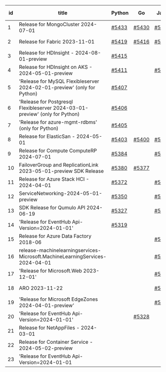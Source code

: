 | id | title | Python | Go | Java | Js | created date | target date | status |
| ------ | ------ | ------ | ------ | ------ | ------ | ------ | ------ | :-----: |
| 1 | Release for MongoCluster 2024-07-01  | [#5433](https://github.com/Azure/sdk-release-request/issues/5433)  | [#5430](https://github.com/Azure/sdk-release-request/issues/5430)  | [#5431](https://github.com/Azure/sdk-release-request/issues/5431)  | [#5432](https://github.com/Azure/sdk-release-request/issues/5432)  | 08-19 | 09-27 | Hold on by JS/Python/ |
| 2 | Release for Fabric 2023-11-01  | [#5419](https://github.com/Azure/sdk-release-request/issues/5419)  | [#5416](https://github.com/Azure/sdk-release-request/issues/5416)  | [#5417](https://github.com/Azure/sdk-release-request/issues/5417)  | [#5418](https://github.com/Azure/sdk-release-request/issues/5418)  | 08-12 | 09-26 |  |
| 3 | Release for HDInsight - 2024-08-01-preview  | [#5415](https://github.com/Azure/sdk-release-request/issues/5415)  |  |  | [#5414](https://github.com/Azure/sdk-release-request/issues/5414)  | 08-08 | 08-22 | Hold on by JS/ |
| 4 | Release for HDInsight on AKS - 2024-05-01-preview  | [#5411](https://github.com/Azure/sdk-release-request/issues/5411)  |  | [#5409](https://github.com/Azure/sdk-release-request/issues/5409)  | [#5410](https://github.com/Azure/sdk-release-request/issues/5410)  | 08-08 | 08-22 | Hold on by JS/ |
| 5 | 'Release for MySQL Flexibleserver 2024-02-01-preview' (only for Python)  | [#5407](https://github.com/Azure/sdk-release-request/issues/5407)  |  |  |  | 08-07 | fail to get. |  |
| 6 | 'Release for Postgresql Flexibleserver 2024-03-01-preview' (only for Python)  | [#5406](https://github.com/Azure/sdk-release-request/issues/5406)  |  |  |  | 08-07 | fail to get. |  |
| 7 | 'Release for azure-mgmt-rdbms' (only for Python)  | [#5405](https://github.com/Azure/sdk-release-request/issues/5405)  |  |  |  | 08-07 | fail to get. |  |
| 8 | Release for ElasticSan - 2024-05-01  | [#5403](https://github.com/Azure/sdk-release-request/issues/5403)  | [#5400](https://github.com/Azure/sdk-release-request/issues/5400)  | [#5401](https://github.com/Azure/sdk-release-request/issues/5401)  | [#5402](https://github.com/Azure/sdk-release-request/issues/5402)  | 08-07 | 08-22 | Hold on by JS/Java/Go/Python/ |
| 9 | Release for Compute ComputeRP 2024-07-01  | [#5384](https://github.com/Azure/sdk-release-request/issues/5384)  |  | [#5382](https://github.com/Azure/sdk-release-request/issues/5382)  | [#5383](https://github.com/Azure/sdk-release-request/issues/5383)  | 07-30 | 08-23 | Hold on by Java/ |
| 10 | FailoverGroup and ReplicationLink 2023-05-01-preview SDK Release  | [#5380](https://github.com/Azure/sdk-release-request/issues/5380)  | [#5377](https://github.com/Azure/sdk-release-request/issues/5377)  |  | [#5379](https://github.com/Azure/sdk-release-request/issues/5379)  | 07-26 | 08-22 | Hold on by JS/Go/Python/ |
| 11 | Release for Azure Stack HCI - 2024-04-01  | [#5372](https://github.com/Azure/sdk-release-request/issues/5372)  |  | [#5370](https://github.com/Azure/sdk-release-request/issues/5370)  | [#5371](https://github.com/Azure/sdk-release-request/issues/5371)  | 07-24 | 08-22 | Hold on by Java/ |
| 12 | ServiceNetworking-2024-05-01-preview  | [#5350](https://github.com/Azure/sdk-release-request/issues/5350)  |  | [#5342](https://github.com/Azure/sdk-release-request/issues/5342)  | [#5346](https://github.com/Azure/sdk-release-request/issues/5346)  | 07-18 | 08-23 | Hold on by JS/Java/Python/ |
| 13 | SDK Release for Qumulo API 2024-06-19  | [#5327](https://github.com/Azure/sdk-release-request/issues/5327)  |  | [#5325](https://github.com/Azure/sdk-release-request/issues/5325)  |  | 07-09 | 08-23 |  |
| 14 | 'Release for EventHub Api-Version=2024-01-01'   | [#5319](https://github.com/Azure/sdk-release-request/issues/5319)  |  |  |  | 07-05 | 08-23 | Hold on by Python/ |
| 15 | Release for Azure Data Factory 2018-06  |  |  | [#5426](https://github.com/Azure/sdk-release-request/issues/5426)  | [#5427](https://github.com/Azure/sdk-release-request/issues/5427)  | 08-16 | 08-23 |  |
| 16 | release-machinelearningservices-Microsoft.MachineLearningServices-2024-04-01  |  |  | [#5421](https://github.com/Azure/sdk-release-request/issues/5421)  | [#5422](https://github.com/Azure/sdk-release-request/issues/5422)  | 08-13 | 08-23 | Hold on by Java/ |
| 17 | 'Release for Microsoft.Web 2023-12-01'  |  |  | [#5395](https://github.com/Azure/sdk-release-request/issues/5395)  |  | 08-01 | fail to get. |  |
| 18 | ARO 2023-11-22  |  |  | [#5367](https://github.com/Azure/sdk-release-request/issues/5367)  |  | 07-23 | 08-23 |  |
| 19 | 'Release for Microsoft EdgeZones 2024-04-01-preview'  |  |  | [#5071](https://github.com/Azure/sdk-release-request/issues/5071)  |  | 03-22 | 05-24 | Hold on by Java/ |
| 20 | 'Release for EventHub Api-Version=2024-01-01'  |  | [#5328](https://github.com/Azure/sdk-release-request/issues/5328)  |  |  | 07-10 | 08-23 | Hold on by Go/ |
| 21 | Release for NetAppFiles - 2024-03-01  |  |  |  | [#5392](https://github.com/Azure/sdk-release-request/issues/5392)  | 07-31 | 08-23 |  |
| 22 | Release for Container Service - 2024-05-02-preview  |  |  |  | [#5360](https://github.com/Azure/sdk-release-request/issues/5360)  | 07-18 | 08-22 |  |
| 23 | 'Release for EventHub Api-Version=2024-01-01  |  |  |  | [#5318](https://github.com/Azure/sdk-release-request/issues/5318)  | 07-05 | 08-23 | Hold on by JS/ |
